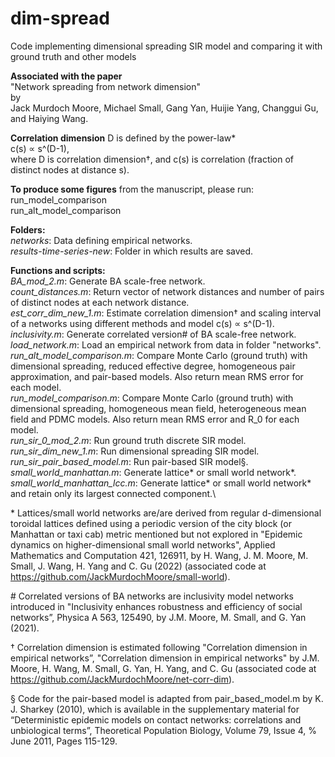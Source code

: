 # dim-spread
Code implementing dimensional spreading SIR model and comparing it with ground truth and other models

__Associated with the paper__\
"Network spreading from network dimension"\
by\
Jack Murdoch Moore, Michael Small, Gang Yan, Huijie Yang, Changgui Gu, and Haiying Wang.

__Correlation dimension__ D is defined by the power-law\*\
c(s) ∝ s^(D-1),\
where D is correlation dimension†, and c(s) is correlation (fraction of distinct nodes at distance s).

__To produce some figures__ from the manuscript, please run:\
run_model_comparison\
run_alt_model_comparison

__Folders:__\
_networks_: Data defining empirical networks.\
_results-time-series-new_: Folder in which results are saved.

__Functions and scripts:__\
_BA_mod_2.m_: Generate BA scale-free network.\
_count_distances.m_: Return vector of network distances and number of pairs of distinct nodes at each network distance.\
_est_corr_dim_new_1.m_: Estimate correlation dimension† and scaling interval of a networks using different methods and model c(s) ∝ s^(D-1).\
_inclusivity.m_: Generate correlated version\# of BA scale-free network.\
_load_network.m_: Load an empirical network from data in folder "networks".\
_run_alt_model_comparison.m_: Compare Monte Carlo (ground truth) with dimensional spreading, reduced effective degree, homogeneous pair approximation, and pair-based models. Also return mean RMS error for each model.\
_run_model_comparison.m_: Compare Monte Carlo (ground truth) with dimensional spreading, homogeneous mean field, heterogeneous mean field and PDMC models. Also return mean RMS error and R_0 for each model.\
_run_sir_0_mod_2.m_: Run ground truth discrete SIR model.\
_run_sir_dim_new_1.m_: Run dimensional spreading SIR model.\
_run_sir_pair_based_model.m_: Run pair-based SIR model§.\
_small_world_manhattan.m_: Generate lattice\* or small world network\*.\
_small_world_manhattan_lcc.m_: Generate lattice\* or small world network* and retain only its largest connected component.\

\* Lattices/small world networks are/are derived from regular d-dimensional toroidal lattices defined using a periodic version of the city block (or Manhattan or taxi cab) metric mentioned but not explored in "Epidemic dynamics on higher-dimensional small world networks", Applied Mathematics and Computation 421, 126911, by H. Wang, J. M. Moore, M. Small, J. Wang, H. Yang and C. Gu (2022) (associated code at https://github.com/JackMurdochMoore/small-world). 

\# Correlated versions of BA networks are inclusivity model networks introduced in "Inclusivity enhances robustness and efficiency of social networks”, Physica A 563, 125490, by J.M. Moore, M. Small, and G. Yan (2021).

† Correlation dimension is estimated following "Correlation dimension in empirical networks”, "Correlation dimension in empirical networks" by J.M. Moore, H. Wang, M. Small, G. Yan, H. Yang, and C. Gu (associated code at https://github.com/JackMurdochMoore/net-corr-dim).

§ Code for the pair-based model is adapted from pair_based_model.m by K. J. Sharkey (2010), which is available in the supplementary material for “Deterministic epidemic models on contact networks: correlations and unbiological terms”, Theoretical Population Biology, Volume 79, Issue 4, % June 2011, Pages 115-129.


